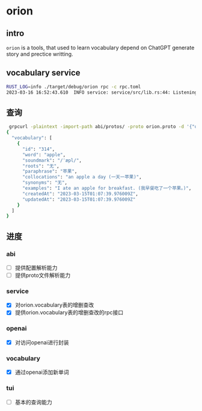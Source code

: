 # orion

## intro

`orion` is a tools, that used to learn vocabulary depend on ChatGPT generate story and prectice writting.

## vocabulary service
```bash
RUST_LOG=info ./target/debug/orion rpc -c rpc.toml
2023-03-16 16:52:43.610  INFO service: service/src/lib.rs:44: Listening on 0.0.0.0:5015
```

## 查询

```bash
 grpcurl -plaintext -import-path abi/protos/ -proto orion.proto -d '{"query":{ "word": "apple"}}' 127.0.0.1:5015 orion.VocabularyService/QueryVocabulary
{
  "vocabulary": [
    {
      "id": "314",
      "word": "apple",
      "soundmark": "/ˈæpl/",
      "roots": "无",
      "paraphrase": "苹果",
      "collocations": "an apple a day (一天一苹果)",
      "synonyms": "无",
      "examples": "I ate an apple for breakfast. (我早餐吃了一个苹果。)",
      "createdAt": "2023-03-15T01:07:39.976009Z",
      "updatedAt": "2023-03-15T01:07:39.976009Z"
    }
  ]
}

```

## 进度

### abi
- [ ] 提供配置解析能力
- [ ] 提供proto文件解析能力

### service
- [x] 对orion.vocabulary表的增删查改
- [x] 提供orion.vocabulary表的增删查改的rpc接口

### openai
- [x] 对访问openai进行封装

### vocabulary
- [x] 通过openai添加新单词

### tui
- [ ] 基本的查询能力
